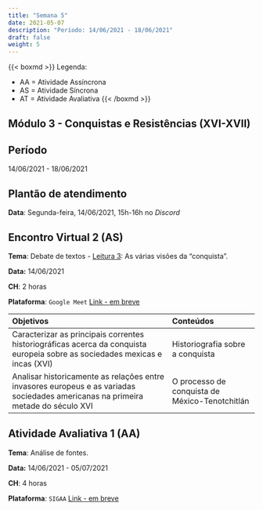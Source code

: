```yaml
---
title: "Semana 5"
date: 2021-05-07
description: "Período: 14/06/2021 - 18/06/2021"
draft: false
weight: 5
---
```


{{< boxmd >}}
Legenda: 
- AA = Atividade Assíncrona
- AS = Atividade Síncrona
- AT = Atividade Avaliativa
{{< /boxmd >}}

## Módulo 3 - Conquistas e Resistências (XVI-XVII)

## Período

14/06/2021 - 18/06/2021

## Plantão de atendimento

**Data**: Segunda-feira, 14/06/2021, 15h-16h no *Discord*

## Encontro Virtual 2 (AS)

**Tema**: Debate de textos - [Leitura 3](https://cclhm0057.netlify.app/semanal/sem3/#leitura-3-aa): As várias visões da “conquista”.

**Data:**  14/06/2021

**CH**: 2 horas

**Plataforma**: `Google Meet` [Link - em breve]()

| Objetivos           | Conteúdos         |
|:--------------------|:------------------|
| Caracterizar as principais correntes historiográficas acerca da conquista europeia sobre as sociedades mexicas e incas (XVI) | Historiografia sobre a conquista |
| Analisar historicamente as relações entre invasores europeus e as variadas sociedades americanas na primeira metade do século XVI | O processo de conquista de México-Tenotchitlán |

## Atividade Avaliativa 1 (AA)

**Tema**: Análise de fontes.

**Data:**  14/06/2021 - 05/07/2021

**CH**: 4 horas

**Plataforma**: `SIGAA` [Link - em breve]()
